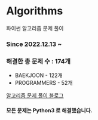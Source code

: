 # Algorithms
파이썬 알고리즘 문제 풀이
### Since 2022.12.13 ~
### 해결한 총 문제 수 : 174개
- BAEKJOON - 122개
- PROGRAMMERS - 52개

[알고리즘 문제 풀이 블로그](https://monzheld.tistory.com/category/%E2%8C%A8%EF%B8%8F%20Algorithms)
#### 모든 문제는 Python3 로 해결했습니다.

